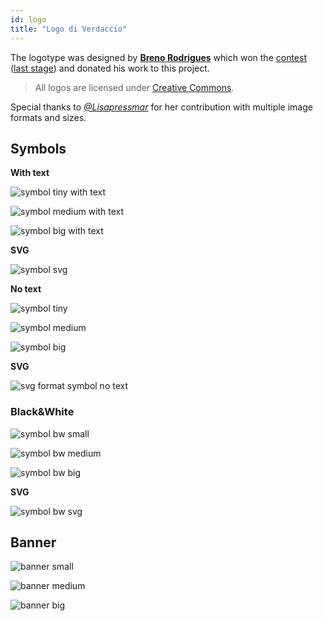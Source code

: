 ```yaml
---
id: logo
title: "Logo di Verdaccio"
---
```

The logotype was designed by **[Breno Rodrigues](https://github.com/rodriguesbreno)** which won the [contest](https://github.com/verdaccio/verdaccio/issues/237) ([last stage](https://github.com/verdaccio/verdaccio/issues/328)) and donated his work to this project.

> All logos are licensed under [Creative Commons](https://github.com/verdaccio/verdaccio/blob/master/LICENSE-docs).

Special thanks to *[@Lisapressmar](https://github.com/Lisapressmar)* for her contribution with multiple image formats and sizes.

## Symbols

**With text**

![symbol tiny with text](/img/logo/symbol/png/logo-small-header-bottom.png)

![symbol medium with text](/img/logo/symbol/png/logo-small-header-bottom@2x.png)

![symbol big with text](/img/logo/symbol/png/logo-small-header-bottom@3x.png)

**SVG**

![symbol svg](/img/logo/symbol/svg/logo-small-header-bottom.svg)

**No text**

![symbol tiny](/img/logo/symbol/png/verdaccio-tiny.png)

![symbol medium](/img/logo/symbol/png/verdaccio-tiny@2x.png)

![symbol big](/img/logo/symbol/png/verdaccio-tiny@3x.png)

**SVG**

![svg format symbol no text](/img/logo/symbol/svg/verdaccio-tiny.svg)

### Black&White

![symbol bw small](/img/logo/symbol/png/verdaccio-blackwhite.png)

![symbol bw medium](/img/logo/symbol/png/verdaccio-blackwhite@2x.png)

![symbol bw big](/img/logo/symbol/png/verdaccio-blackwhite@3x.png)

**SVG**

![symbol bw svg](/img/logo/symbol/svg/verdaccio-blackwhite.svg)

## Banner

![banner small](/img/logo/banner/png/verdaccio-banner.png)

![banner medium](/img/logo/banner/png/verdaccio-banner@2x.png)

![banner big](/img/logo/banner/png/verdaccio-banner@3x.png)